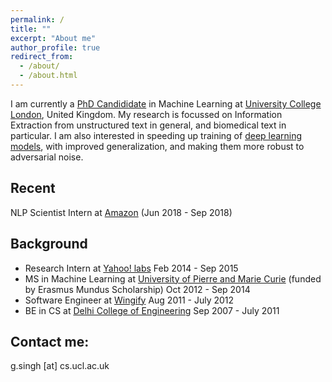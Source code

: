 ```yaml
---
permalink: /
title: ""
excerpt: "About me"
author_profile: true
redirect_from: 
  - /about/
  - /about.html
---
```


I am currently a <a href="http://www.cs.ucl.ac.uk/people/G.Singh.html/">PhD Candididate</a> in Machine Learning at <a href="https://www.ucl.ac.uk/">University College London</a>, United Kingdom. My research is focussed on Information Extraction from unstructured text in general, and biomedical text in particular. I am also interested in speeding up training of <a href ="https://arxiv.org/abs/1807.11414">deep learning models</a>, with improved generalization, and making them more robust to adversarial noise. 

Recent
------
NLP Scientist Intern at <a href ="https://www.amazon.com"> Amazon</a> (Jun 2018 - Sep 2018)

Background
------
* Research Intern at <a href ="https://research.yahoo.com/">Yahoo! labs</a> Feb 2014 - Sep 2015 
* MS in Machine Learning at <a href = "http://www.upmc.fr/en/">University of Pierre and Marie Curie</a> (funded by Erasmus Mundus Scholarship) Oct 2012 - Sep 2014
* Software Engineer at <a href="http://wingify.com/">Wingify</a> Aug 2011 - July 2012
* BE in CS at <a href="http://dtu.ac.in/">Delhi College of Engineering</a> Sep 2007 - July 2011 



Contact me:
------
g.singh [at] cs.ucl.ac.uk
